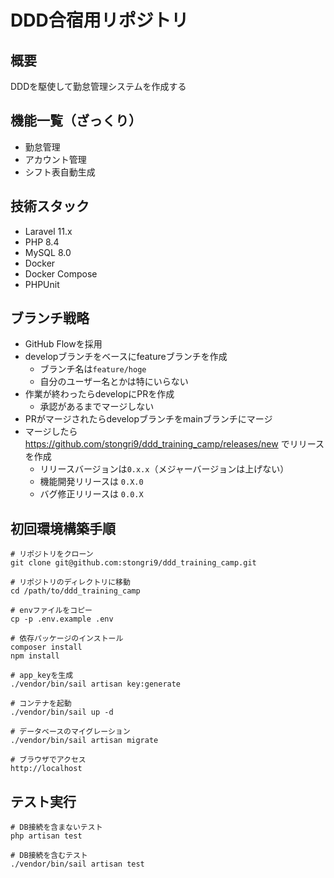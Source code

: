 # DDD合宿用リポジトリ
## 概要
DDDを駆使して勤怠管理システムを作成する

## 機能一覧（ざっくり）
- 勤怠管理
- アカウント管理
- シフト表自動生成

## 技術スタック
- Laravel 11.x
- PHP 8.4
- MySQL 8.0
- Docker
- Docker Compose
- PHPUnit

## ブランチ戦略
- GitHub Flowを採用
- developブランチをベースにfeatureブランチを作成
    - ブランチ名は`feature/hoge`
    - 自分のユーザー名とかは特にいらない
- 作業が終わったらdevelopにPRを作成
    - 承認があるまでマージしない
- PRがマージされたらdevelopブランチをmainブランチにマージ
- マージしたら https://github.com/stongri9/ddd_training_camp/releases/new でリリースを作成
    - リリースバージョンは`0.x.x`（メジャーバージョンは上げない）
    - 機能開発リリースは `0.X.0` 
    - バグ修正リリースは `0.0.X`

## 初回環境構築手順
```
# リポジトリをクローン
git clone git@github.com:stongri9/ddd_training_camp.git

# リポジトリのディレクトリに移動
cd /path/to/ddd_training_camp

# envファイルをコピー
cp -p .env.example .env

# 依存パッケージのインストール
composer install 
npm install

# app_keyを生成
./vendor/bin/sail artisan key:generate

# コンテナを起動
./vendor/bin/sail up -d

# データベースのマイグレーション
./vendor/bin/sail artisan migrate

# ブラウザでアクセス
http://localhost
```

## テスト実行
```
# DB接続を含まないテスト
php artisan test

# DB接続を含むテスト
./vendor/bin/sail artisan test
```
